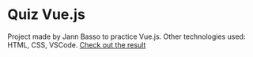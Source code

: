# Quiz Vue.js

Project made by Jann Basso to practice Vue.js. Other technologies used: HTML, CSS, VSCode.
[Check out the result]()